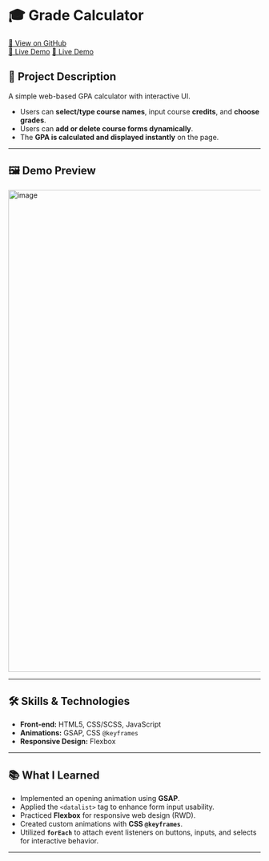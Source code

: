 # 🎓 Grade Calculator

[🔗 View on GitHub](https://github.com/Ericostco/grade-calculator)  
<a href="https://ericostco.github.io/grade-calculator/" target="_">🚀 Live Demo</a>
[🚀 Live Demo](https://ericostco.github.io/grade-calculator/)

## 📌 Project Description
A simple web-based GPA calculator with interactive UI.  

- Users can **select/type course names**, input course **credits**, and **choose grades**.  
- Users can **add or delete course forms dynamically**.  
- The **GPA is calculated and displayed instantly** on the page.  

---

## 🖼️ Demo Preview
<img width="1920" height="964" alt="image" src="https://github.com/user-attachments/assets/9a590730-2011-4558-86bd-2bb8809e58b2" />

---

## 🛠️ Skills & Technologies
- **Front-end:** HTML5, CSS/SCSS, JavaScript  
- **Animations:** GSAP, CSS `@keyframes`  
- **Responsive Design:** Flexbox  

---

## 📚 What I Learned
- Implemented an opening animation using **GSAP**.  
- Applied the `<datalist>` tag to enhance form input usability.  
- Practiced **Flexbox** for responsive web design (RWD).  
- Created custom animations with **CSS `@keyframes`**.  
- Utilized **`forEach`** to attach event listeners on buttons, inputs, and selects for interactive behavior.  

---
